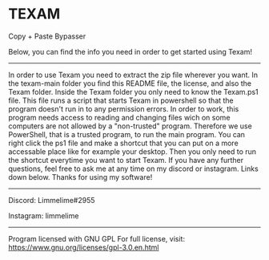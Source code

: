 # TEXAM
Copy + Paste Bypasser

Below, you can find the info you need
in order to get started using Texam!

-----------------------

In order to use Texam you need to extract
the zip file wherever you want. In the
texam-main folder you find this README
file, the license, and also the Texam
folder. Inside the Texam folder you
only need to know the Texam.ps1 file.
This file runs a script that starts
Texam in powershell so that the program
doesn't run in to any permission errors.
In order to work, this program needs
access to reading and changing files wich
on some computers are not allowed by a
"non-trusted" program. Therefore we use
PowerShell, that is a trusted program, to
run the main program. You can right click
the ps1 file and make a shortcut that you
can put on a more accessable place like
for example your desktop. Then you only
need to run the shortcut everytime you
want to start Texam. If you have any
further questions, feel free to ask me at
any time on my discord or instagram. Links
down below. Thanks for using my software!

-----------------------

Discord: Limmelime#2955

Instagram: limmelime

-----------------------

Program licensed with GNU GPL
For full license, visit: https://www.gnu.org/licenses/gpl-3.0.en.html
